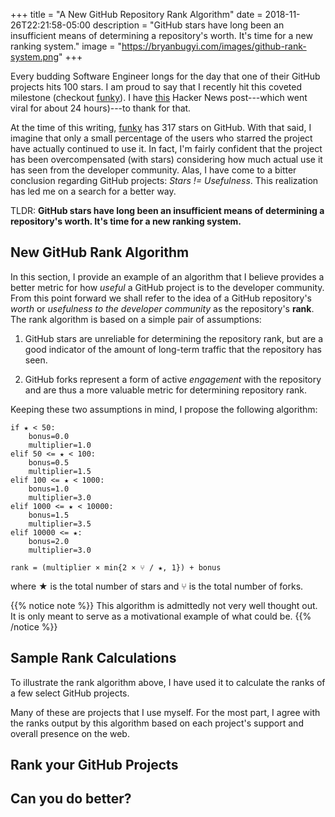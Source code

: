 +++
title = "A New GitHub Repository Rank Algorithm"
date = 2018-11-26T22:21:58-05:00
description = "GitHub stars have long been an insufficient means of determining a repository's worth. It's time for a new ranking system."
image = "https://bryanbugyi.com/images/github-rank-system.png"
+++

Every budding Software Engineer longs for the day that one of their GitHub projects hits 100 stars. I am proud to say that I recently hit this coveted milestone (checkout [funky]). I have [this][HN] Hacker News post---which went viral for about 24 hours)---to thank for that.

At the time of this writing, [funky] has 317 stars on GitHub. With that said, I imagine that only a small percentage of the users who starred the project have actually continued to use it. In fact, I'm fairly confident that the project has been overcompensated (with stars) considering how much actual use it has seen from the developer community. Alas, I have come to a bitter conclusion regarding GitHub projects: *Stars != Usefulness*. This realization has led me on a search for a better way.

TLDR: **GitHub stars have long been an insufficient means of determining a repository's worth. It's time for a new ranking system.**

## New GitHub Rank Algorithm

In this section, I provide an example of an algorithm that I believe provides a better metric for how *useful* a GitHub project is to the developer community. From this point forward we shall refer to the idea of a GitHub repository's *worth* or *usefulness to the developer community* as the repository's **rank**. The rank algorithm is based on a simple pair of assumptions:

1) GitHub stars are unreliable for determining the repository rank, but are a good indicator of the amount of long-term traffic that the repository has seen.

2) GitHub forks represent a form of active *engagement* with the repository and are thus a more valuable metric for determining repository rank.

Keeping these two assumptions in mind, I propose the following algorithm:

```
if ★ < 50:
    bonus=0.0
    multiplier=1.0
elif 50 <= ★ < 100:
    bonus=0.5
    multiplier=1.5
elif 100 <= ★ < 1000:
    bonus=1.0
    multiplier=3.0
elif 1000 <= ★ < 10000:
    bonus=1.5
    multiplier=3.5
elif 10000 <= ★:
    bonus=2.0
    multiplier=3.0

rank = (multiplier × min{2 × ⑂ / ★, 1}) + bonus
```

where ★ is the total number of stars and ⑂ is the total number of forks.

{{% notice note %}}
This algorithm is admittedly not very well thought out. It is only meant to serve as a motivational example of what could be.
{{% /notice %}}

## Sample Rank Calculations

To illustrate the rank algorithm above, I have used it to calculate the ranks of a few select GitHub projects.

Many of these are projects that I use myself. For the most part, I agree with the ranks output by this algorithm based on each project's support and overall presence on the web.

<canvas id='myChart' width='400' height='400'></canvas>
<script src="js/github-rank-chart.js"></script>

## Rank your GitHub Projects

## Can you do better?

[funky]: https://github.com/bbugyi200/funky
[HN]: https://news.ycombinator.com/item?id=18486191
